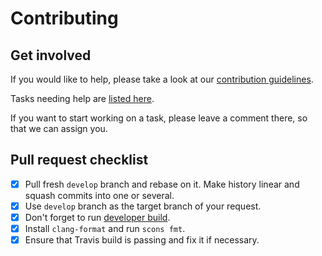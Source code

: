 # Contributing

## Get involved

If you would like to help, please take a look at our [contribution guidelines](https://roc-streaming.org/toolkit/docs/development/contribution_guidelines.html).

Tasks needing help are [listed here](https://github.com/roc-streaming/roc-toolkit/labels/help%20wanted).

If you want to start working on a task, please leave a comment there, so that we can assign you.

## Pull request checklist

- [x] Pull fresh `develop` branch and rebase on it. Make history linear and squash commits into one or several.
- [x] Use `develop` branch as the target branch of your request.
- [x] Don't forget to run [developer build](https://roc-project.github.io/roc/docs/building/developer_cookbook.html).
- [x] Install `clang-format` and run `scons fmt`.
- [x] Ensure that Travis build is passing and fix it if necessary.
